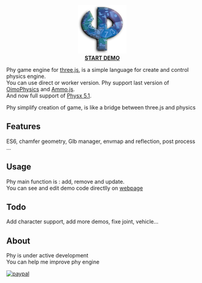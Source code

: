 <p align="center"><a href="https://lo-th.github.io/phy/"><img src="./assets/textures/logo_4.png" alt="START DEMOt" width="128" height="128"/></a><br><a href="https://lo-th.github.io/phy/"><b>START DEMO</b></a></p>

Phy game engine for <a href="https://github.com/mrdoob/three.js">three.js</a>, is a simple language for create and control physics engine.<br>
You can use direct or worker version. Phy support last version of <a href="https://github.com/saharan/OimoPhysics/">OimoPhysics</a> and <a href="https://github.com/kripken/ammo.js">Ammo.js</a>.<br>
And now full support of <a href="https://github.com/fabmax/physx-js-webidl">Physx 5.1</a>.

Phy simplify creation of game, is like a bridge between three.js and physics 

## Features

ES6, chamfer geometry, Glb manager, envmap and reflection, post process ...

## Usage

Phy main function is : add, remove and update.<br>
You can see and edit demo code directlly on <a href="https://lo-th.github.io/phy/">webpage</a> 

## Todo

Add character support, add more demos, fixe joint, vehicle...

## About

Phy is under active development<br>
You can help me improve phy engine

[![paypal](https://www.paypalobjects.com/en_US/i/btn/btn_donate_LG.gif)](https://www.paypal.com/cgi-bin/webscr?cmd=_s-xclick&hosted_button_id=8KTXA987XHYNQ)

